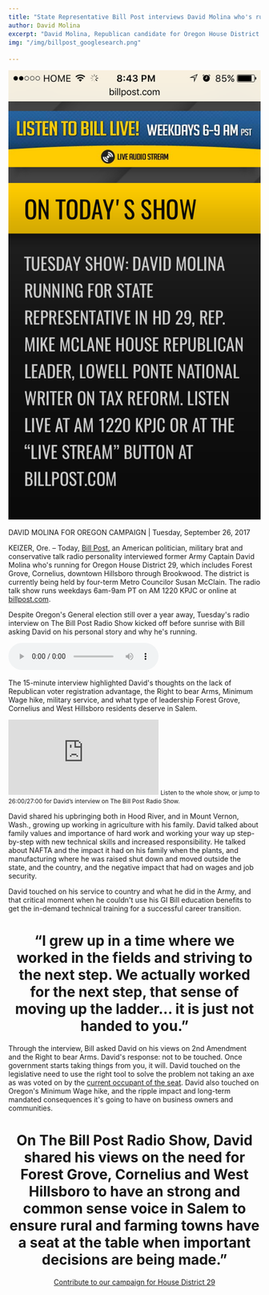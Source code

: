 ```yaml
---
title: "State Representative Bill Post interviews David Molina who's running to represent Forest Grove, Cornelius and West Hillsboro as State Representative"
author: David Molina
excerpt: "David Molina, Republican candidate for Oregon House District 29 conducts first radio interview on AM 1220 KPJC."
img: "/img/billpost_googlesearch.png"

---
```


<a href="#">
    <img src="/img/billpost_interview.png" alt="Bill Post interviews David Molina running for State Representative House District 29">
</a>

DAVID MOLINA FOR OREGON CAMPAIGN | Tuesday, September 26, 2017

KEIZER, Ore. – Today, <a href="https://www.facebook.com/thebillpostradioshow/">Bill Post</a>, an American politician, military brat and conservative talk radio personality interviewed former Army Captain David Molina who's running for Oregon House District 29, which includes Forest Grove, Cornelius, downtown Hillsboro through Brookwood. The district is currently being held by four-term Metro Councilor Susan McClain. The radio talk show runs weekdays 6am-9am PT on AM 1220 KPJC or online at <a href="http://www.billpost.com/">billpost.com</a>.

Despite Oregon's General election still over a year away, Tuesday's radio interview on The Bill Post Radio Show kicked off before sunrise with Bill asking David on his personal story and why he's running.

<audio controls>
  <source src="https://s3-us-west-2.amazonaws.com/molinafororegon/billpost_09-26-17_interview_davidmolina.mp3" type="audio/ogg">
  <source src="https://s3-us-west-2.amazonaws.com/molinafororegon/billpost_09-26-17_interview_davidmolina.mp3" type="audio/mpeg">
Your browser does not support the audio element.
</audio>

The 15-minute interview highlighted David's thoughts on the lack of Republican voter registration advantage, the Right to bear Arms, Minimum Wage hike, military service, and what type of leadership Forest Grove, Cornelius and West Hillsboro residents deserve in Salem.

<iframe width="" height="" src="https://s3-us-west-2.amazonaws.com/molinafororegon/billpost_09-26-17_interview_davidmolina.mp3" frameborder="0" allowfullscreen></iframe>
<small>Listen to the whole show, or jump to 26:00/27:00 for David’s interview on The Bill Post Radio Show.</small>

David shared his upbringing both in Hood River, and in Mount Vernon, Wash., growing up working in agriculture with his family. David talked about family values and importance of hard work and working your way up step-by-step with new technical skills and increased responsibility. He talked about NAFTA and the impact it had on his family when the plants, and manufacturing where he was raised shut down and moved outside the state, and the country, and the negative impact that had on wages and job security.

David touched on his service to country and what he did in the Army, and that critical moment when he couldn't use his GI Bill education benefits to get the in-demand technical training for a successful career transition.

<h1 align="center">“I grew up in a time where we worked in the fields and striving to the next step. We actually worked for the next step, that sense of moving up the ladder... it is just not handed to you.”</h1>

Through the interview, Bill asked David on his views on 2nd Amendment and the Right to bear Arms. David's response: not to be touched. Once government starts taking things from you, it will. David touched on the legislative need to use the right tool to solve the problem not taking an axe as was voted on by the <a href="https://votesmart.org/candidate/key-votes/151034/susan-mclain#.WciCbtOGPdS">current occupant of the seat</a>. David also touched on Oregon's Minimum Wage hike, and the ripple impact and long-term mandated consequences it's going to have on business owners and communities.

<h1 align="center">On The Bill Post Radio Show, David shared his views on the need for Forest Grove, Cornelius and West Hillsboro to have an strong and common sense voice in Salem to ensure rural and farming towns have a seat at the table when important decisions are being made.”</h1>

<p align="center"><a href="https://secure.anedot.com/davidmolina/donate">Contribute to our campaign for House District 29</a></p>
